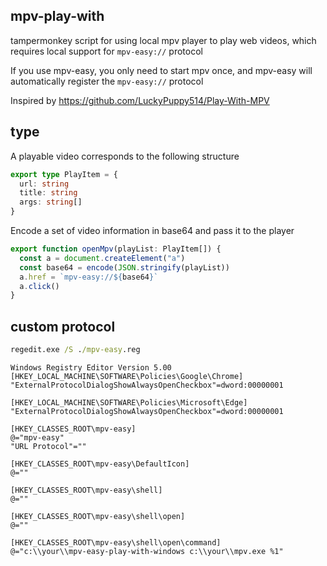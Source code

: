 ## mpv-play-with
tampermonkey script for using local mpv player to play web videos, which requires local support for ```mpv-easy://``` protocol

If you use mpv-easy, you only need to start mpv once, and mpv-easy will automatically register the ```mpv-easy://``` protocol

Inspired by https://github.com/LuckyPuppy514/Play-With-MPV


## type
A playable video corresponds to the following structure
```ts
export type PlayItem = {
  url: string
  title: string
  args: string[]
}
```

Encode a set of video information in base64 and pass it to the player
```ts
export function openMpv(playList: PlayItem[]) {
  const a = document.createElement("a")
  const base64 = encode(JSON.stringify(playList))
  a.href = `mpv-easy://${base64}`
  a.click()
}
```


## custom protocol

```cmd
regedit.exe /S ./mpv-easy.reg
```

```
Windows Registry Editor Version 5.00
[HKEY_LOCAL_MACHINE\SOFTWARE\Policies\Google\Chrome]
"ExternalProtocolDialogShowAlwaysOpenCheckbox"=dword:00000001

[HKEY_LOCAL_MACHINE\SOFTWARE\Policies\Microsoft\Edge]
"ExternalProtocolDialogShowAlwaysOpenCheckbox"=dword:00000001

[HKEY_CLASSES_ROOT\mpv-easy]
@="mpv-easy"
"URL Protocol"=""

[HKEY_CLASSES_ROOT\mpv-easy\DefaultIcon]
@=""

[HKEY_CLASSES_ROOT\mpv-easy\shell]
@=""

[HKEY_CLASSES_ROOT\mpv-easy\shell\open]
@=""

[HKEY_CLASSES_ROOT\mpv-easy\shell\open\command]
@="c:\\your\\mpv-easy-play-with-windows c:\\your\\mpv.exe %1"
```